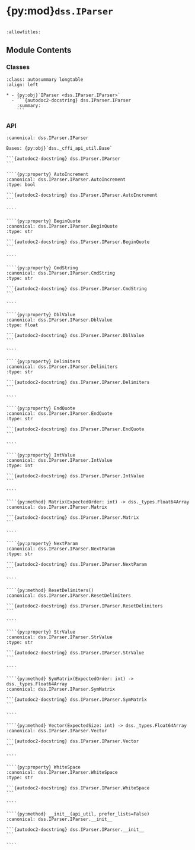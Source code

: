 # {py:mod}`dss.IParser`

```{py:module} dss.IParser
```

```{autodoc2-docstring} dss.IParser
:allowtitles:
```

## Module Contents

### Classes

````{list-table}
:class: autosummary longtable
:align: left

* - {py:obj}`IParser <dss.IParser.IParser>`
  - ```{autodoc2-docstring} dss.IParser.IParser
    :summary:
    ```
````

### API

`````{py:class} IParser(api_util, prefer_lists=False)
:canonical: dss.IParser.IParser

Bases: {py:obj}`dss._cffi_api_util.Base`

```{autodoc2-docstring} dss.IParser.IParser
```

````{py:property} AutoIncrement
:canonical: dss.IParser.IParser.AutoIncrement
:type: bool

```{autodoc2-docstring} dss.IParser.IParser.AutoIncrement
```

````

````{py:property} BeginQuote
:canonical: dss.IParser.IParser.BeginQuote
:type: str

```{autodoc2-docstring} dss.IParser.IParser.BeginQuote
```

````

````{py:property} CmdString
:canonical: dss.IParser.IParser.CmdString
:type: str

```{autodoc2-docstring} dss.IParser.IParser.CmdString
```

````

````{py:property} DblValue
:canonical: dss.IParser.IParser.DblValue
:type: float

```{autodoc2-docstring} dss.IParser.IParser.DblValue
```

````

````{py:property} Delimiters
:canonical: dss.IParser.IParser.Delimiters
:type: str

```{autodoc2-docstring} dss.IParser.IParser.Delimiters
```

````

````{py:property} EndQuote
:canonical: dss.IParser.IParser.EndQuote
:type: str

```{autodoc2-docstring} dss.IParser.IParser.EndQuote
```

````

````{py:property} IntValue
:canonical: dss.IParser.IParser.IntValue
:type: int

```{autodoc2-docstring} dss.IParser.IParser.IntValue
```

````

````{py:method} Matrix(ExpectedOrder: int) -> dss._types.Float64Array
:canonical: dss.IParser.IParser.Matrix

```{autodoc2-docstring} dss.IParser.IParser.Matrix
```

````

````{py:property} NextParam
:canonical: dss.IParser.IParser.NextParam
:type: str

```{autodoc2-docstring} dss.IParser.IParser.NextParam
```

````

````{py:method} ResetDelimiters()
:canonical: dss.IParser.IParser.ResetDelimiters

```{autodoc2-docstring} dss.IParser.IParser.ResetDelimiters
```

````

````{py:property} StrValue
:canonical: dss.IParser.IParser.StrValue
:type: str

```{autodoc2-docstring} dss.IParser.IParser.StrValue
```

````

````{py:method} SymMatrix(ExpectedOrder: int) -> dss._types.Float64Array
:canonical: dss.IParser.IParser.SymMatrix

```{autodoc2-docstring} dss.IParser.IParser.SymMatrix
```

````

````{py:method} Vector(ExpectedSize: int) -> dss._types.Float64Array
:canonical: dss.IParser.IParser.Vector

```{autodoc2-docstring} dss.IParser.IParser.Vector
```

````

````{py:property} WhiteSpace
:canonical: dss.IParser.IParser.WhiteSpace
:type: str

```{autodoc2-docstring} dss.IParser.IParser.WhiteSpace
```

````

````{py:method} __init__(api_util, prefer_lists=False)
:canonical: dss.IParser.IParser.__init__

```{autodoc2-docstring} dss.IParser.IParser.__init__
```

````

`````
